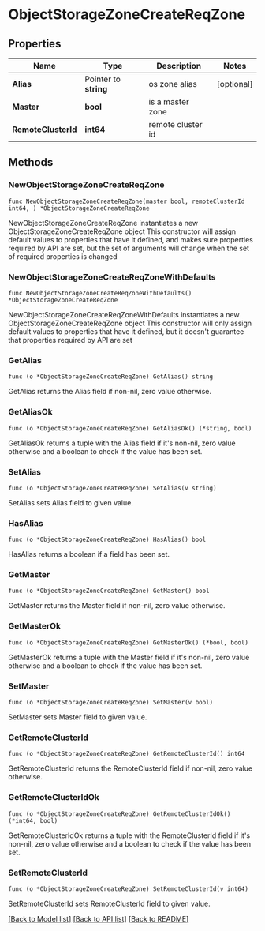 # ObjectStorageZoneCreateReqZone

## Properties

Name | Type | Description | Notes
------------ | ------------- | ------------- | -------------
**Alias** | Pointer to **string** | os zone alias | [optional] 
**Master** | **bool** | is a master zone | 
**RemoteClusterId** | **int64** | remote cluster id | 

## Methods

### NewObjectStorageZoneCreateReqZone

`func NewObjectStorageZoneCreateReqZone(master bool, remoteClusterId int64, ) *ObjectStorageZoneCreateReqZone`

NewObjectStorageZoneCreateReqZone instantiates a new ObjectStorageZoneCreateReqZone object
This constructor will assign default values to properties that have it defined,
and makes sure properties required by API are set, but the set of arguments
will change when the set of required properties is changed

### NewObjectStorageZoneCreateReqZoneWithDefaults

`func NewObjectStorageZoneCreateReqZoneWithDefaults() *ObjectStorageZoneCreateReqZone`

NewObjectStorageZoneCreateReqZoneWithDefaults instantiates a new ObjectStorageZoneCreateReqZone object
This constructor will only assign default values to properties that have it defined,
but it doesn't guarantee that properties required by API are set

### GetAlias

`func (o *ObjectStorageZoneCreateReqZone) GetAlias() string`

GetAlias returns the Alias field if non-nil, zero value otherwise.

### GetAliasOk

`func (o *ObjectStorageZoneCreateReqZone) GetAliasOk() (*string, bool)`

GetAliasOk returns a tuple with the Alias field if it's non-nil, zero value otherwise
and a boolean to check if the value has been set.

### SetAlias

`func (o *ObjectStorageZoneCreateReqZone) SetAlias(v string)`

SetAlias sets Alias field to given value.

### HasAlias

`func (o *ObjectStorageZoneCreateReqZone) HasAlias() bool`

HasAlias returns a boolean if a field has been set.

### GetMaster

`func (o *ObjectStorageZoneCreateReqZone) GetMaster() bool`

GetMaster returns the Master field if non-nil, zero value otherwise.

### GetMasterOk

`func (o *ObjectStorageZoneCreateReqZone) GetMasterOk() (*bool, bool)`

GetMasterOk returns a tuple with the Master field if it's non-nil, zero value otherwise
and a boolean to check if the value has been set.

### SetMaster

`func (o *ObjectStorageZoneCreateReqZone) SetMaster(v bool)`

SetMaster sets Master field to given value.


### GetRemoteClusterId

`func (o *ObjectStorageZoneCreateReqZone) GetRemoteClusterId() int64`

GetRemoteClusterId returns the RemoteClusterId field if non-nil, zero value otherwise.

### GetRemoteClusterIdOk

`func (o *ObjectStorageZoneCreateReqZone) GetRemoteClusterIdOk() (*int64, bool)`

GetRemoteClusterIdOk returns a tuple with the RemoteClusterId field if it's non-nil, zero value otherwise
and a boolean to check if the value has been set.

### SetRemoteClusterId

`func (o *ObjectStorageZoneCreateReqZone) SetRemoteClusterId(v int64)`

SetRemoteClusterId sets RemoteClusterId field to given value.



[[Back to Model list]](../README.md#documentation-for-models) [[Back to API list]](../README.md#documentation-for-api-endpoints) [[Back to README]](../README.md)


